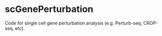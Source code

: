 # scGenePerturbation
Code for single cell gene perturbation analysis (e.g. Perturb-seq, CROP-seq, etc).
